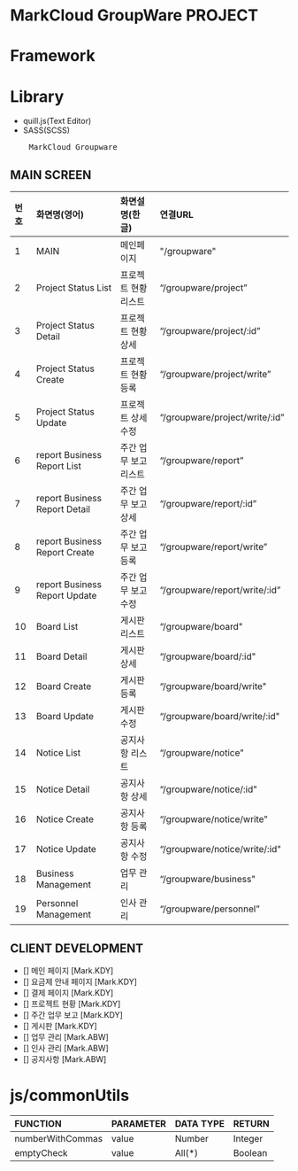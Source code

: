 # MarkCloud GroupWare PROJECT

# Framework

# Library

- quill.js(Text Editor)
- SASS(SCSS)

<pre>
    MarkCloud Groupware
</pre>

## MAIN SCREEN

| 번호 | 화면명(영어)                  | 화면설명(한글)        | 연결URL                        |
| :--- | :---------------------------- | :-------------------- | :----------------------------- |
| 1    | MAIN                          | 메인페이지            | "/groupware"                   |
| 2    | Project Status List           | 프로젝트 현황리스트   | “/groupware/project”           |
| 3    | Project Status Detail         | 프로젝트 현황 상세    | “/groupware/project/:id”       |
| 4    | Project Status Create         | 프로젝트 현황 등록    | “/groupware/project/write”     |
| 5    | Project Status Update         | 프로젝트 상세 수정    | “/groupware/project/write/:id” |
| 6    | report Business Report List   | 주간 업무 보고 리스트 | “/groupware/report”            |
| 7    | report Business Report Detail | 주간 업무 보고 상세   | “/groupware/report/:id”        |
| 8    | report Business Report Create | 주간 업무 보고 등록   | “/groupware/report/write”      |
| 9    | report Business Report Update | 주간 업무 보고 수정   | “/groupware/report/write/:id”  |
| 10   | Board List                    | 게시판 리스트         | “/groupware/board"             |
| 11   | Board Detail                  | 게시판 상세           | “/groupware/board/:id"         |
| 12   | Board Create                  | 게시판 등록           | “/groupware/board/write"       |
| 13   | Board Update                  | 게시판 수정           | “/groupware/board/write/:id"   |
| 14   | Notice List                   | 공지사항 리스트       | “/groupware/notice"            |
| 15   | Notice Detail                 | 공지사항 상세         | “/groupware/notice/:id"        |
| 16   | Notice Create                 | 공지사항 등록         | “/groupware/notice/write"      |
| 17   | Notice Update                 | 공지사항 수정         | “/groupware/notice/write/:id"  |
| 18   | Business Management           | 업무 관리             | “/groupware/business"          |
| 19   | Personnel Management          | 인사 관리             | “/groupware/personnel”         |

## CLIENT DEVELOPMENT

- [] 메인 페이지 [Mark.KDY]
- [] 요금제 안내 페이지 [Mark.KDY]
- [] 결제 페이지 [Mark.KDY]
- [] 프로젝트 현황 [Mark.KDY]
- [] 주간 업무 보고 [Mark.KDY]
- [] 게시판 [Mark.KDY]
- [] 업무 관리 [Mark.ABW]
- [] 인사 관리 [Mark.ABW]
- [] 공지사항 [Mark.ABW]

# js/commonUtils

| FUNCTION         | PARAMETER | DATA TYPE | RETURN  |
| :--------------- | :-------- | :-------- | :------ |
| numberWithCommas | value     | Number    | Integer |
| emptyCheck       | value     | All(\*)   | Boolean |
